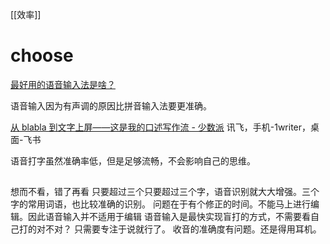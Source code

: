 [[效率]]
# choose
[最好用的语音输入法是啥？](https://www.zhihu.com/question/268528870)

语音输入因为有声调的原因比拼音输入法要更准确。

[从 blabla 到文字上屏——这是我的口述写作流 - 少数派](https://sspai.com/post/64515)
	讯飞，手机-1writer，桌面-飞书
	
语音打字虽然准确率低，但是足够流畅，不会影响自己的思维。
## 
想而不看，错了再看
只要超过三个只要超过三个字，语音识别就大大增强。三个字的常用词语，也比较准确的识别。
问题在于有个修正的时间。不能马上进行编辑。因此语音输入并不适用于编辑
语音输入是最快实现盲打的方式，不需要看自己打的对不对？
只需要专注于说就行了。
收音的准确度有问题。还是得用耳机。
